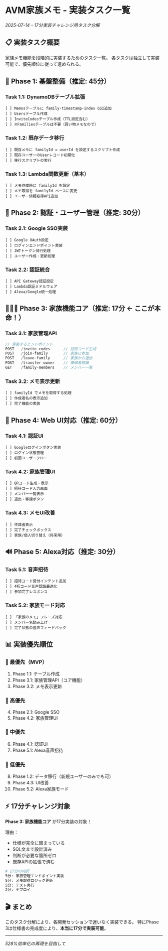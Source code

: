 # AVM家族メモ - 実装タスク一覧

*2025-07-14 - 17分実装チャレンジ用タスク分解*

## 📋 実装タスク概要

家族メモ機能を段階的に実装するためのタスク一覧。
各タスクは独立して実装可能で、優先順位に従って進められる。

## 🎯 Phase 1: 基盤整備（推定: 45分）

### Task 1.1: DynamoDBテーブル拡張
```
[ ] Memosテーブルに family-timestamp-index GSI追加
[ ] Usersテーブル作成
[ ] InviteCodesテーブル作成（TTL設定含む）
[ ] ※Familiesテーブルは不要（買い物メモなので）
```

### Task 1.2: 既存データ移行
```
[ ] 既存メモに familyId = userId を設定するスクリプト作成
[ ] 既存ユーザーのUserレコード初期化
[ ] 移行スクリプトの実行
```

### Task 1.3: Lambda関数更新（基本）
```
[ ] メモ作成時に familyId を設定
[ ] メモ取得を familyId ベースに変更
[ ] ユーザー情報取得API追加
```

## 🚀 Phase 2: 認証・ユーザー管理（推定: 30分）

### Task 2.1: Google SSO実装
```
[ ] Google OAuth設定
[ ] ログインエンドポイント実装
[ ] JWTトークン発行処理
[ ] ユーザー作成・更新処理
```

### Task 2.2: 認証統合
```
[ ] API Gateway認証設定
[ ] Lambda認証ミドルウェア
[ ] Alexa/Google統一処理
```

## 👨‍👩‍👧 Phase 3: 家族機能コア（推定: 17分 ← ここが本命！）

### Task 3.1: 家族管理API
```typescript
// 実装するエンドポイント
POST   /invite-codes      // 招待コード生成
POST   /join-family       // 家族に参加
POST   /leave-family      // 家族から退出
POST   /transfer-owner    // 筆頭者移譲
GET    /family-members    // メンバー一覧
```

### Task 3.2: メモ表示更新
```
[ ] familyId でメモを取得する処理
[ ] 作成者名の表示追加
[ ] 完了機能の実装
```

## 🎨 Phase 4: Web UI対応（推定: 60分）

### Task 4.1: 認証UI
```
[ ] Googleログインボタン実装
[ ] ログイン状態管理
[ ] 初回ユーザーフロー
```

### Task 4.2: 家族管理UI
```
[ ] QRコード生成・表示
[ ] 招待コード入力画面
[ ] メンバー一覧表示
[ ] 退出・移譲ボタン
```

### Task 4.3: メモUI改善
```
[ ] 作成者表示
[ ] 完了チェックボックス
[ ] 家族/個人切り替え（将来用）
```

## 🔊 Phase 5: Alexa対応（推定: 30分）

### Task 5.1: 音声招待
```
[ ] 招待コード受付インテント追加
[ ] 4桁コード音声認識最適化
[ ] 参加完了レスポンス
```

### Task 5.2: 家族モード対応
```
[ ] 「家族のメモ」フレーズ対応
[ ] メンバー名読み上げ
[ ] 完了状態の音声フィードバック
```

## 📊 実装優先順位

### 🥇 最優先（MVP）
1. Phase 1.1: テーブル作成
2. Phase 3.1: 家族管理API（コア機能）
3. Phase 3.2: メモ表示更新

### 🥈 高優先
4. Phase 2.1: Google SSO
5. Phase 4.2: 家族管理UI

### 🥉 中優先
6. Phase 4.1: 認証UI
7. Phase 5.1: Alexa音声招待

### 📍 低優先
8. Phase 1.2: データ移行（新規ユーザーのみでも可）
9. Phase 4.3: UI改善
10. Phase 5.2: Alexa家族モード

## ⚡ 17分チャレンジ対象

**Phase 3: 家族機能コア** が17分実装の対象！

理由：
- 仕様が完全に固まっている
- SQL文まで設計済み
- 判断が必要な箇所ゼロ
- 既存APIの拡張で済む

```bash
# 17分の内訳
5分: 家族管理エンドポイント実装
5分: メモ取得ロジック更新  
5分: テスト実行
2分: デプロイ
```

## 🎬 まとめ

このタスク分解により、各開発セッションで迷いなく実装できる。
特にPhase 3は仕様書の完成度により、**本当に17分で実装可能**。

---

*528%効率化の再現を目指して*